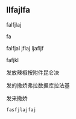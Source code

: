 ## llfajlfa

falfjlaj

fa

falfjal jflaj ljafljf

fafjkl

发放辣椒按附件昆仑决

发的撒娇弗拉数据库拉法基

发来撒娇

```
fasfjlajfaj
```



